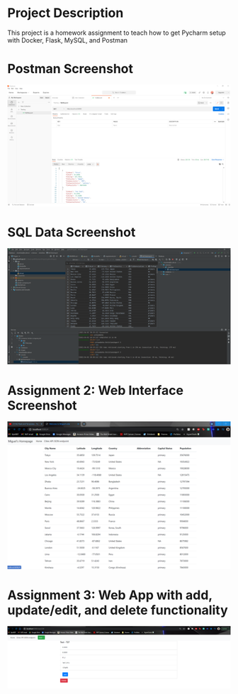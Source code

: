 # Project Description
This project is a homework assignment to teach how to get Pycharm setup with Docker, Flask, MySQL, and Postman

# Postman Screenshot
![postman request output](screenshots/postman.png)
# SQL Data Screenshot
![pycharm data query](screenshots/query.png)
# Assignment 2: Web Interface Screenshot
![pycharm data query](screenshots/Assignment2.png)
# Assignment 3: Web App with add, update/edit, and delete functionality
![pycharm data query](screenshots/Assignment3.png)